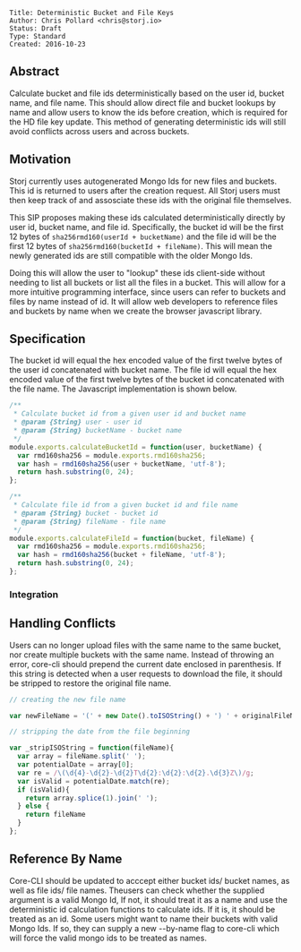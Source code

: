 ```
Title: Deterministic Bucket and File Keys
Author: Chris Pollard <chris@storj.io>
Status: Draft
Type: Standard
Created: 2016-10-23
```

Abstract
--------

Calculate bucket and file ids deterministically based on the user id, bucket name, and file name. This should allow direct file and bucket lookups by name and allow users to know the ids before creation, which is required for the HD file key update. This method of generating deterministic ids will still avoid conflicts across users and across buckets.

Motivation
----------

Storj currently uses autogenerated Mongo Ids for new files and buckets. This id is returned to users after the creation request. All Storj users must then keep track of and assosciate these ids with the original file themselves.

This SIP proposes making these ids calculated deterministically directly by user id, bucket name, and file id. Specifically, the bucket id will be the first 12 bytes of `sha256rmd160(userId + bucketName)` and the file id will be the first 12 bytes of `sha256rmd160(bucketId + fileName)`. This will mean the newly generated ids are still compatible with the older Mongo Ids.

Doing this will allow the user to "lookup" these ids client-side without needing to list all buckets or list all the files in a bucket. This will allow for a more intuitive programming interface, since users can refer to buckets and files by name instead of id. It will allow web developers to reference files and buckets by name when we create the browser javascript library.


Specification
-------------

The bucket id will equal the hex encoded value of the first twelve bytes of the user id concatenated with bucket name. The file id will equal the hex encoded value of the first twelve bytes of the bucket id concatenated with the file name. The Javascript implementation is shown below.

```javascript
/**
 * Calculate bucket id from a given user id and bucket name
 * @param {String} user - user id
 * @param {String} bucketName - bucket name
 */
module.exports.calculateBucketId = function(user, bucketName) {
  var rmd160sha256 = module.exports.rmd160sha256;
  var hash = rmd160sha256(user + bucketName, 'utf-8');
  return hash.substring(0, 24);
};

/**
 * Calculate file id from a given bucket id and file name
 * @param {String} bucket - bucket id
 * @param {String} fileName - file name
 */
module.exports.calculateFileId = function(bucket, fileName) {
  var rmd160sha256 = module.exports.rmd160sha256;
  var hash = rmd160sha256(bucket + fileName, 'utf-8');
  return hash.substring(0, 24);
};

```

### Integration

Handling Conflicts
------------------

Users can no longer upload files with the same name to the same bucket, nor create multiple buckets with the same name. Instead of throwing an error, core-cli should prepend the current date enclosed in parenthesis. If this string is detected when a user requests to download the file, it should be stripped to restore the original file name.

```javascript
// creating the new file name

var newFileName = '(' + new Date().toISOString() + ') ' + originalFileName;
```

```javascript
// stripping the date from the file beginning

var _stripISOString = function(fileName){
  var array = fileName.split(' ');
  var potentialDate = array[0];
  var re = /\(\d{4}-\d{2}-\d{2}T\d{2}:\d{2}:\d{2}.\d{3}Z\)/g;
  var isValid = potentialDate.match(re);
  if (isValid){
    return array.splice(1).join(' ');
  } else {
    return fileName
  }
};
```

Reference By Name
-----------------

Core-CLI should be updated to acccept either bucket ids/ bucket names, as well as file ids/ file names. Theusers can check whether the supplied argument is a valid Mongo Id, If not, it should treat it as a name and use the deterministic id calculation functions to calculate ids. If it is, it should be treated as an id. Some users might want to name their buckets with valid Mongo Ids. If so, they can supply a new --by-name flag to core-cli which will force the valid mongo ids to be treated as names.